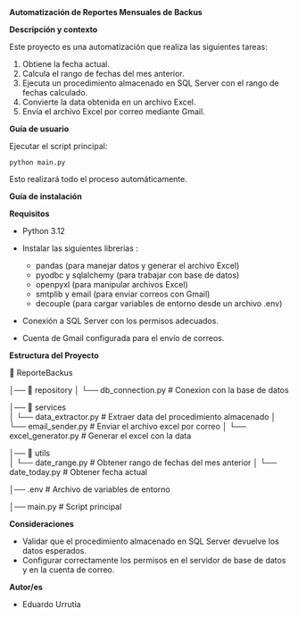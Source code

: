 **Automatización de Reportes Mensuales de Backus ![Python Version]![License][Python Version]**

**Descripción y contexto**

Este proyecto es una automatización que realiza las siguientes tareas:

1. Obtiene la fecha actual.
1. Calcula el rango de fechas del mes anterior.
1. Ejecuta un procedimiento almacenado en SQL Server con el rango de fechas calculado.
1. Convierte la data obtenida en un archivo Excel.
1. Envía el archivo Excel por correo mediante Gmail.

**Guía de usuario**

Ejecutar el script principal:

	python main.py

Esto realizará todo el proceso automáticamente.

**Guía de instalación**

**Requisitos**

- Python 3.12
- Instalar las siguientes librerias : 
  - pandas (para manejar datos y generar el archivo Excel)
  - pyodbc y sqlalchemy (para trabajar con base de datos)
  - openpyxl (para manipular archivos Excel)
  - smtplib y email (para enviar correos con Gmail)
  - decouple (para cargar variables de entorno desde un archivo  .env)

- Conexión a SQL Server con los permisos adecuados.
- Cuenta de Gmail configurada para el envío de correos.



**Estructura del Proyecto**

📂 ReporteBackus 

│── 📂 repository
│   └── db_connection.py        # Conexion con la base de datos

│── 📂 services  
│   └── data_extractor.py  # Extraer data del procedimiento almacenado
│   └── email_sender.py  # Enviar el archivo excel por correo
│   └── excel_generator.py  # Generar el excel con la data

│── 📂 utils  
│   └── date_range.py  # Obtener rango de fechas del mes anterior
│   └── date_today.py  # Obtener fecha actual

│── .env                 # Archivo de variables de entorno

│── main.py              # Script principal

**Consideraciones**

- Validar que el procedimiento almacenado en SQL Server devuelve los datos esperados.
- Configurar correctamente los permisos en el servidor de base de datos y en la cuenta de correo.


**Autor/es**

- Eduardo Urrutia

[Python Version]: data:image/png;base64,iVBORw0KGgoAAAANSUhEUgAAACAAAAAgCAYAAABzenr0AAAABHNCSVQICAgIfAhkiAAAAAlwSFlzAAAOxAAADsQBlSsOGwAAABpJREFUWIXtwQEBAAAAgiD/r25IQAEAAADvBhAgAAFHAaCIAAAAAElFTkSuQmCC
